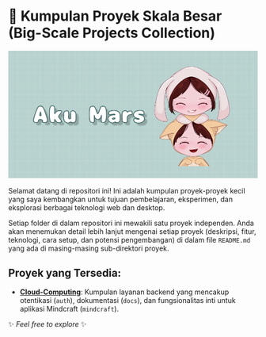 # 🚀 Kumpulan Proyek Skala Besar (Big-Scale Projects Collection)

![AkuMars](https://raw.githubusercontent.com/Aku-Mars/gambar/main/bannercps.png)

Selamat datang di repositori ini! Ini adalah kumpulan proyek-proyek kecil yang saya kembangkan untuk tujuan pembelajaran, eksperimen, dan eksplorasi berbagai teknologi web dan desktop.

Setiap folder di dalam repositori ini mewakili satu proyek independen. Anda akan menemukan detail lebih lanjut mengenai setiap proyek (deskripsi, fitur, teknologi, cara setup, dan potensi pengembangan) di dalam file `README.md` yang ada di masing-masing sub-direktori proyek.

## Proyek yang Tersedia:
- **[Cloud-Computing]([./Cloud-Computing/](https://github.com/The-Petot))**: Kumpulan layanan backend yang mencakup otentikasi (`auth`), dokumentasi (`docs`), dan fungsionalitas inti untuk aplikasi Mindcraft (`mindcraft`).

✨ *Feel free to explore* ✨
